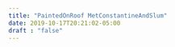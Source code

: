 ```yaml
---
title: "PaintedOnRoof MetConstantineAndSlum"
date: 2019-10-17T20:21:02-05:00
draft : "false"
---
```

